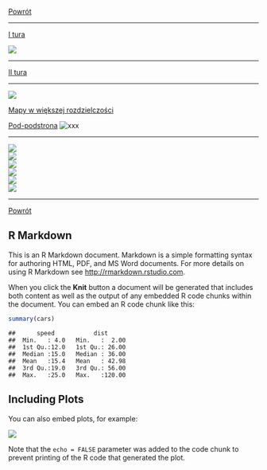[Powrót](./)

------------------------------------------------------------------------

[I tura](/I_tura)

<img src="plots/poparcie_proc_top3-1.png" style="display: block; margin: auto;" />

------------------------------------------------------------------------

[II tura](/II_tura)

------------------------------------------------------------------------

<img src="plots/frekwencja_mapa_II_tura-1.png" style="display: block; margin: auto;" />








[Mapy w większej rozdzielczości](https://github.com/rpalkowski/wybory-2020/tree/master/I_tura)

[Pod-podstrona](/pod-podstrona)
![xxx](wykresy/poparcie_proc_II_tura-1.png)

------------------------------------------------------------------------

<img src="wykresy/frekwencja_mapa_II_tura-1.png" style="display: block; margin: auto;" />

<img src="wykresy/glosy_niewazne_II_tura-1.png" style="display: block; margin: auto;" />

<img src="wykresy/zwyciezcy_gminy_II_tura-1.png" style="display: block; margin: auto;" />

<img src="wykresy/poparcie_proc_II_tura-1.png" style="display: block; margin: auto;" />

<img src="wykresy/poparcie_proc_rt_II_tura-1.png" style="display: block; margin: auto;" />

<img src="wykresy/poparcie_proc_ad_II_tura-1.png" style="display: block; margin: auto;" />

------------------------------------------------------------------------


[Powrót](./)

R Markdown
----------

This is an R Markdown document. Markdown is a simple formatting syntax
for authoring HTML, PDF, and MS Word documents. For more details on
using R Markdown see
<a href="http://rmarkdown.rstudio.com" class="uri">http://rmarkdown.rstudio.com</a>.

When you click the **Knit** button a document will be generated that
includes both content as well as the output of any embedded R code
chunks within the document. You can embed an R code chunk like this:

``` r
summary(cars)
```

    ##      speed           dist       
    ##  Min.   : 4.0   Min.   :  2.00  
    ##  1st Qu.:12.0   1st Qu.: 26.00  
    ##  Median :15.0   Median : 36.00  
    ##  Mean   :15.4   Mean   : 42.98  
    ##  3rd Qu.:19.0   3rd Qu.: 56.00  
    ##  Max.   :25.0   Max.   :120.00

Including Plots
---------------

You can also embed plots, for example:

![](podstrona_files/figure-markdown_github/pressure-1.png)

Note that the `echo = FALSE` parameter was added to the code chunk to
prevent printing of the R code that generated the plot.
